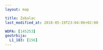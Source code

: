 ```yaml
---
layout: map

title: Zabalac
last_modified_at: 2018-05-19T23:04:06+02:00

WDPA: [145253]
geoSrbija:
  L1_183: [156]
---
```

